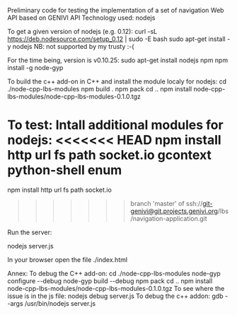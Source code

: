 Preliminary code for testing the implementation of a set of navigation Web API based on GENIVI API 
Technology used: nodejs

To get a given version of nodejs (e.g. 0.12):
curl -sL https://deb.nodesource.com/setup_0.12 | sudo -E bash
sudo apt-get install -y nodejs
NB: not supported by my trusty :-(

For the time being, version is v0.10.25:
sudo apt-get install nodejs npm
npm install -g node-gyp

To build the c++ add-on in C++ and install the module localy for nodejs:
cd ./node-cpp-lbs-modules 
npm build .
npm pack
cd ..
npm install node-cpp-lbs-modules/node-cpp-lbs-modules-0.1.0.tgz

To test:
Intall additional modules for nodejs:
<<<<<<< HEAD
npm install http url fs path socket.io gcontext python-shell enum
=======
npm install http url fs path socket.io
>>>>>>> branch 'master' of ssh://git-genivi@git.projects.genivi.org/lbs/navigation-application.git

Run the server:

nodejs server.js

In your browser open the file ./index.html

Annex:
To debug the C++ add-on:
cd ./node-cpp-lbs-modules 
node-gyp configure --debug
node-gyp build --debug
npm pack
cd ..
npm install node-cpp-lbs-modules/node-cpp-lbs-modules-0.1.0.tgz
To see where the issue is in the js file:
nodejs debug server.js
To debug the c++ addon:
gdb --args /usr/bin/nodejs server.js
